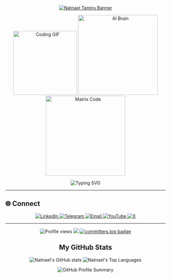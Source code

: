 <p align="center">
  <a href="https://github.com/Akshay090/svg-banners">
    <img src="https://svg-banners.vercel.app/api?type=luminance&text1=✨%20Natnael%20Tamiru%20✨&width=1300&height=100" alt="Natnael Tamiru Banner" />
  </a>
</p>


<p align="center">
  <img src="https://media.giphy.com/media/WUlplcMpOCEmTGBtBW/giphy.gif" width="200" alt="Coding GIF"/>  
  <img src="https://media.giphy.com/media/ZVik7pBtu9dNS/giphy.gif" width="250" alt="AI Brain"/>  
  <img src="https://media.giphy.com/media/L8K62iTDkzGX6/giphy.gif" width="250" alt="Matrix Code"/>  
</p>
<p align="center">
  <img src="https://readme-typing-svg.demolab.com?font=Inter&weight=600&size=24&pause=1000&color=00BFFF&center=true&vCenter=true&width=600&lines=Full-Stack+Developer;Aspiring+AI+Engineer;Mobile+App+Creator" alt="Typing SVG">
</p>


---

## 🌐 Connect

<p align="center">
  <a href="https://www.linkedin.com/in/natitam1/" target="_blank">
    <img alt="LinkedIn" src="https://img.shields.io/badge/LinkedIn-0077B5?style=for-the-badge&logo=linkedin&logoColor=white" />
  </a>
   <a href="https://t.me/natitam1" target="_blank">
    <img alt="Telegram" src="https://img.shields.io/badge/Telegram-0088CC?style=for-the-badge&logo=telegram&logoColor=white" />
  </a>
  <a href="mailto:natnaeltamiru98@gmail.com" target="_blank">
    <img alt="Email" src="https://img.shields.io/badge/Email-D14836?style=for-the-badge&logo=gmail&logoColor=white" />
</a>

 <a href="https://www.youtube.com/@natitam11" target="_blank">
  <img alt="YouTube" src="https://img.shields.io/badge/YouTube-FF0000?style=for-the-badge&logo=youtube&logoColor=white" />
</a>

  <a href="https://twitter.com/natitam11" target="_blank">
    <img alt="X" src="https://img.shields.io/badge/Twitter-1DA1F2?style=for-the-badge&logo=twitter&logoColor=white" />
  </a>
</p>

---
<!-- Profiles Views & Other Badges -->

<p align="center">
  <img src="https://komarev.com/ghpvc/?username=natitam1" alt="Profile views"/>
  <img src="https://img.shields.io/badge/Natnael%20Tamiru-is%20Available%20for%20a%20Remote%20Work-greenyellow" />
  <a href="https://user-badge.committers.top/ethiopia_private/natitam1">
    <img src="https://user-badge.committers.top/ethiopia_private/natitam1.svg" alt="committers.top badge"/>
  </a>
</p>

<h2 align="center">My GitHub Stats</h2>

<p align="center">
  <img src="https://github-readme-stats.vercel.app/api?username=natitam1&show_icons=true&theme=github_dark&count_private=true&hide_border=true&title_color=00bfbf&icon_color=00bfbf" alt="Natnael's GitHub stats" />
  <img src="https://github-readme-stats.vercel.app/api/top-langs/?username=natitam1&layout=compact&theme=github_dark&hide_border=true&title_color=00bfbf&icon_color=00bfbf" alt="Natnael's Top Languages" />
</p>





<p align="center">
  <img src="https://github-profile-summary-cards.vercel.app/api/cards/profile-details?username=natitam1&theme=algolia" alt="GitHub Profile Summary" />
</p>


  
